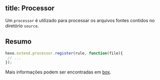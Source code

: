 title: Processor
---

Um `processor` é utilizado para processar os arquivos fontes contidos no diretório `source`.

## Resumo

``` js
hexo.extend.processor.register(rule, function(file){
 // ...
});
```

Mais informações podem ser encontradas em [box](box.html).
